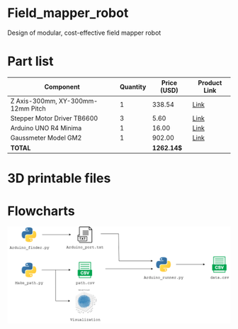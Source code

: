 # Field_mapper_robot
Design of modular, cost-effective field mapper robot

# Part list 

| **Component**                          | **Quantity** | **Price (USD)** | **Product Link**                                                                                                                                       |  
|-----------------------------------------|-------------|------------------|--------------------------------------------------------------------------------------------------------------------------------------------------------|  
| Z Axis-300mm, XY-300mm-12mm Pitch       | 1           | 338.54           | [Link](https://www.aliexpress.us/item/3256805348651313.html?spm=a2g0o.order_detail.order_detail_item.3.5fa4f19cjVbIP4&gatewayAdapt=glo2usa)             |  
| Stepper Motor Driver TB6600             | 3           | 5.60             | [Link](https://www.aliexpress.us/item/3256805781393725.html?spm=a2g0o.order_detail.order_detail_item.2.1ed6f19cobQnNT&gatewayAdapt=glo2usa)             |  
| Arduino UNO R4 Minima                   | 1           | 16.00            | [Link](https://thepihut.com/products/arduino-uno-r4-minima)                                               
| Gaussmeter Model GM2                    | 1           | 902.00           | [Link](https://www.alphalabinc.com/products/gm2/?srsltid=AfmBOor0p2l-VF9fIRODsZqY854WaDDNnBIFsOJ6kHjN2p6iCgCOzTLX)                                      |  
| **TOTAL**                               |             | **1262.14$**      |                                                                                                                   
# 3D printable files


# Flowcharts 

![Diagram](Attachments/draw1.png)


